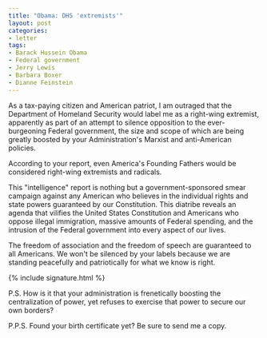 ```yaml
---
title: "Obama: DHS 'extremists'"
layout: post
categories:
- letter
tags:
- Barack Hussein Obama
- Federal government
- Jerry Lewis
- Barbara Boxer
- Dianne Feinstein
---
```


As a tax-paying citizen and American patriot, I am outraged that the Department of Homeland Security would label me as a right-wing extremist, apparently as part of an attempt to silence opposition to the ever-burgeoning Federal government, the size and scope of which are being greatly boosted by your Administration's Marxist and anti-American policies.

According to your report, even America's Founding Fathers would be considered right-wing extremists and radicals.

This "intelligence" report is nothing but a government-sponsored smear campaign against any American who believes in the individual rights and state powers guaranteed by our Constitution. This diatribe reveals an agenda that vilifies the United States Constitution and Americans who oppose illegal immigration, massive amounts of Federal spending, and the intrusion of the Federal government into every aspect of our lives.

The freedom of association and the freedom of speech are guaranteed to all Americans. We won't be silenced by your labels because we are standing peacefully and patriotically for what we know is right.

{% include signature.html %}

P.S. How is it that your administration is frenetically boosting the centralization of power, yet refuses to exercise that power to secure our own borders?

P.P.S. Found your birth certificate yet? Be sure to send me a copy.